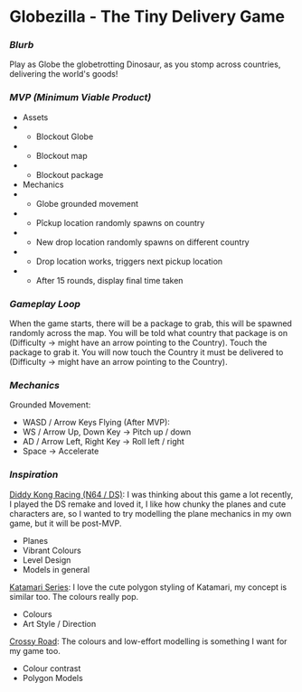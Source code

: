 # Globezilla - The Tiny Delivery Game

### _Blurb_
Play as Globe the globetrotting Dinosaur, as you stomp across countries, delivering the world's goods!

### _MVP (Minimum Viable Product)_
- Assets
- - Blockout Globe
- - Blockout map
- - Blockout package
- Mechanics
- - Globe grounded movement
- - Pîckup location randomly spawns on country
- - New drop location randomly spawns on different country
- - Drop location works, triggers next pickup location
- - After 15 rounds, display final time taken

### _Gameplay Loop_
When the game starts, there will be a package to grab, this will be spawned randomly across the map.
You will be told what country that package is on (Difficulty -> might have an arrow pointing to the Country).
Touch the package to grab it.
You will now touch the Country it must be delivered to (Difficulty -> might have an arrow pointing to the Country).

### _Mechanics_
Grounded Movement: 
- WASD / Arrow Keys
Flying (After MVP): 
- WS / Arrow Up, Down Key -> Pitch up / down
- AD / Arrow Left, Right Key -> Roll left / right
- Space -> Accelerate

### _Inspiration_
[Diddy Kong Racing (N64 / DS)](https://en.wikipedia.org/wiki/Diddy_Kong_Racing):
I was thinking about this game a lot recently, I played the DS remake and loved it, I like how chunky the planes and cute characters are, so I wanted to try modelling the plane mechanics in my own game, but it will be post-MVP.
- Planes
- Vibrant Colours
- Level Design
- Models in general

[Katamari Series](https://en.wikipedia.org/wiki/Katamari):
I love the cute polygon styling of Katamari, my concept is similar too. The colours really pop.
- Colours
- Art Style / Direction

[Crossy Road](https://en.wikipedia.org/wiki/Crossy_Road):
The colours and low-effort modelling is something I want for my game too.
- Colour contrast
- Polygon Models
